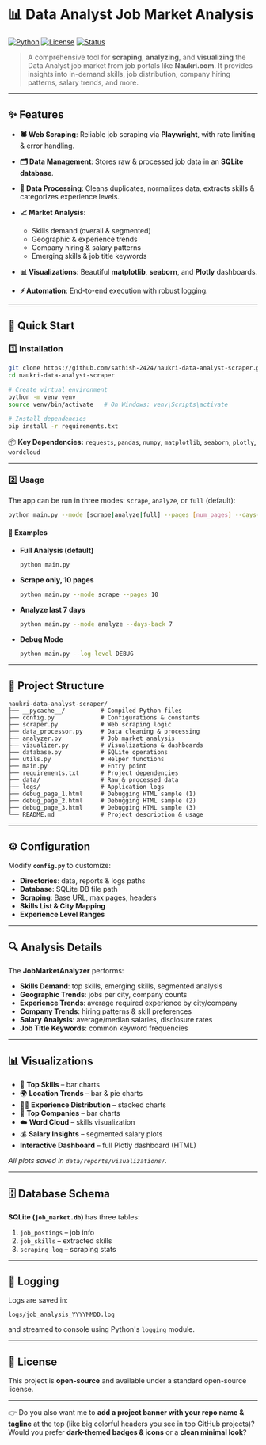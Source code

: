 # 📊 Data Analyst Job Market Analysis

[![Python](https://img.shields.io/badge/Python-3.9%2B-blue.svg)](#)
[![License](https://img.shields.io/badge/license-Open%20Source-green.svg)](#)
[![Status](https://img.shields.io/badge/Status-Active-success.svg)](#)

> A comprehensive tool for **scraping**, **analyzing**, and **visualizing** the Data Analyst job market from job portals like **Naukri.com**.
> It provides insights into in-demand skills, job distribution, company hiring patterns, salary trends, and more.

---

## ✨ Features

* **🕷 Web Scraping**: Reliable job scraping via **Playwright**, with rate limiting & error handling.
* **🗂 Data Management**: Stores raw & processed job data in an **SQLite database**.
* **🧹 Data Processing**: Cleans duplicates, normalizes data, extracts skills & categorizes experience levels.
* **📈 Market Analysis**:

  * Skills demand (overall & segmented)
  * Geographic & experience trends
  * Company hiring & salary patterns
  * Emerging skills & job title keywords
* **📊 Visualizations**: Beautiful **matplotlib**, **seaborn**, and **Plotly** dashboards.
* **⚡ Automation**: End-to-end execution with robust logging.

---

## 🚀 Quick Start

### 1️⃣ Installation

```bash
git clone https://github.com/sathish-2424/naukri-data-analyst-scraper.git
cd naukri-data-analyst-scraper

# Create virtual environment
python -m venv venv
source venv/bin/activate   # On Windows: venv\Scripts\activate

# Install dependencies
pip install -r requirements.txt
```

📦 **Key Dependencies:** `requests`, `pandas`, `numpy`, `matplotlib`, `seaborn`, `plotly`, `wordcloud`

---

### 2️⃣ Usage

The app can be run in three modes: `scrape`, `analyze`, or `full` (default):

```bash
python main.py --mode [scrape|analyze|full] --pages [num_pages] --days-back [num_days] --output-dir [output_directory] --log-level [DEBUG|INFO|WARNING|ERROR]
```

#### 🔹 Examples

* **Full Analysis (default)**

  ```bash
  python main.py
  ```
* **Scrape only, 10 pages**

  ```bash
  python main.py --mode scrape --pages 10
  ```
* **Analyze last 7 days**

  ```bash
  python main.py --mode analyze --days-back 7
  ```
* **Debug Mode**

  ```bash
  python main.py --log-level DEBUG
  ```

---

## 📂 Project Structure

```
naukri-data-analyst-scraper/
├── __pycache__/          # Compiled Python files
├── config.py             # Configurations & constants
├── scraper.py            # Web scraping logic
├── data_processor.py     # Data cleaning & processing
├── analyzer.py           # Job market analysis
├── visualizer.py         # Visualizations & dashboards
├── database.py           # SQLite operations
├── utils.py              # Helper functions
├── main.py               # Entry point
├── requirements.txt      # Project dependencies
├── data/                 # Raw & processed data
├── logs/                 # Application logs
├── debug_page_1.html     # Debugging HTML sample (1)
├── debug_page_2.html     # Debugging HTML sample (2)
├── debug_page_3.html     # Debugging HTML sample (3)
└── README.md             # Project description & usage

```

---

## ⚙️ Configuration

Modify **`config.py`** to customize:

* **Directories**: data, reports & logs paths
* **Database**: SQLite DB file path
* **Scraping**: Base URL, max pages, headers
* **Skills List & City Mapping**
* **Experience Level Ranges**

---

## 🔍 Analysis Details

The **JobMarketAnalyzer** performs:

* **Skills Demand**: top skills, emerging skills, segmented analysis
* **Geographic Trends**: jobs per city, company counts
* **Experience Trends**: average required experience by city/company
* **Company Trends**: hiring patterns & skill preferences
* **Salary Analysis**: average/median salaries, disclosure rates
* **Job Title Keywords**: common keyword frequencies

---

## 📊 Visualizations

* 📌 **Top Skills** – bar charts
* 🌍 **Location Trends** – bar & pie charts
* 🧑‍💼 **Experience Distribution** – stacked charts
* 🏢 **Top Companies** – bar charts
* ☁️ **Word Cloud** – skills visualization
* 💰 **Salary Insights** – segmented salary plots
* **Interactive Dashboard** – full Plotly dashboard (HTML)

*All plots saved in `data/reports/visualizations/`.*

---

## 🗄 Database Schema

**SQLite (`job_market.db`)** has three tables:

1. `job_postings` – job info
2. `job_skills` – extracted skills
3. `scraping_log` – scraping stats

---

## 📝 Logging

Logs are saved in:

```
logs/job_analysis_YYYYMMDD.log
```

and streamed to console using Python's `logging` module.

---

## 📜 License

This project is **open-source** and available under a standard open-source license.

---

👉 Do you also want me to **add a project banner with your repo name & tagline** at the top (like big colorful headers you see in top GitHub projects)?
Would you prefer **dark-themed badges & icons** or a **clean minimal look**?
